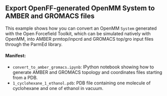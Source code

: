 ## Export OpenFF-generated OpenMM System to AMBER and GROMACS files

This example shows how you can convert an OpenMM `System` generated with the Open Forcefield Toolkit, which can be simulated natively with OpenMM, into AMBER prmtop/inpcrd and GROMACS top/gro input files through the ParmEd library.

#### Manifest:

- `convert_to_amber_gromacs.ipynb`: IPython notebook showing how to generate AMBER and GROMACS topology and coordinates files starting from a PDB.
- `1_cyclohexane_1_ethanol.pdb`: PDB file containing one molecule of cyclohexane and one of ethanol in vacuum.
